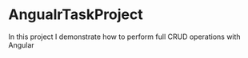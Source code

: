 # AngualrTaskProject

In this project I demonstrate how to perform full CRUD operations with Angular

